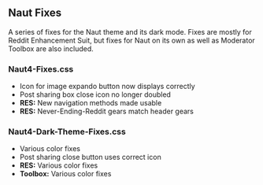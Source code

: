 ## Naut Fixes
A series of fixes for the Naut theme and its dark mode. Fixes are mostly for Reddit Enhancement Suit, but fixes for Naut on its own as well as Moderator Toolbox are also included.

### Naut4-Fixes.css
* Icon for image expando button now displays correctly
* Post sharing box close icon no longer doubled
* __RES:__ New navigation methods made usable
* __RES:__ Never-Ending-Reddit gears match header gears

### Naut4-Dark-Theme-Fixes.css
* Various color fixes
* Post sharing close button uses correct icon
* __RES:__ Various color fixes
* __Toolbox:__ Various color fixes

